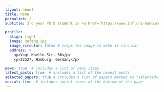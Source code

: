 ```yaml
---
layout: about
title: Home
permalink: /
subtitle: 3rd year Ph.D student in <a href='https://www.inf.uni-hamburg.de/en/inst/ab/wtm.html'>University of Hamburg</a>.

profile:
  align: right
  image: xufeng.jpg
  image_circular: false # crops the image to make it circular
  address: >
    <p>Vogt-Koelln-Str. 30</p>
    <p>22527, Hamburg, Germany</p>

news: true  # includes a list of news items
latest_posts: true  # includes a list of the newest posts
selected_papers: true # includes a list of papers marked as "selected={true}"
social: true  # includes social icons at the bottom of the page
---
```

